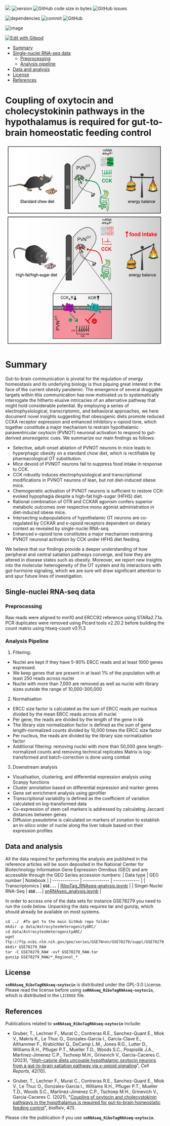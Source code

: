 ![](https://img.shields.io/badge/language-R_and_Python-orange.svg) ![version](https://img.shields.io/badge/GiHub_version-1.1.0-519dd9) ![GitHub code size in bytes](https://img.shields.io/github/languages/code-size/viktormiok/snRNAseq_RiboTagRNAseq-oxytocin) ![GitHub issues](https://img.shields.io/github/issues/viktormiok/snRNAseq_RiboTagRNAseq-oxytocin)

![dependencies](https://img.shields.io/badge/dependencies-up%20to%20date-orange)  	![commit](https://img.shields.io/github/last-commit/viktormiok/snRNAseq_RiboTagRNAseq-oxytocin
) ![GitHub](https://img.shields.io/github/license/viktormiok/snRNAseq_RiboTagRNAseq-oxytocin
)

![image](https://user-images.githubusercontent.com/22052679/221128568-256b9940-ae3a-442e-bcc8-df2277842054.png)

[![Edit with Gitpod](https://gitpod.io/button/open-in-gitpod.svg)](https://gitpod.io/#https://github.com/viktormiok/snRNAseq_RiboTagRNAseq-oxytocin
) 

- [Summary](#summary)
- [Single-nuclei RNA-seq data](#single-nuclei-rna-seq-data)
  * [Preprocessing](#preprocessing)
  * [Analysis pipeline](#analysis-pipeline)
- [Data and analysis](#data-and-analysis)
- [License](#license)
- [References](#references)

# Coupling of oxytocin and cholecystokinin pathways in the hypothalamus is required for gut-to-brain homeostatic feeding control
<img src="https://github.com/viktormiok/snRNAseq_RiboTagRNAseq-oxytocin/blob/main/graphical%20abstract.jpeg" align="center" height="640" width="730">

# Summary
Gut-to-brain communication is pivotal for the regulation of energy homeostasis and its underlying biology is thus piquing great interest in the face of the current obesity pandemic. The emergence of several druggable targets within this communication has now motivated us to systematically interrogate the hitherto elusive intricacies of an alternative pathway that might hold considerable potential. By employing a series of electrophysiological, transcriptomic, and behavioral approaches, we here document novel insights suggesting that obesogenic diets promote reduced CCKA receptor expression and enhanced inhibitory κ-opioid tone, which together constitute a major mechanism to restrain hypothalamic paraventricular oxytocin (PVNOT) neuronal activation to respond to gut-derived anorexigenic cues.
We summarize our main findings as follows:

-	Selective, adult-onset ablation of PVNOT neurons in mice leads to hyperphagic obesity on a standard chow diet, which is rectifiable by pharmacological OT substitution.
-	Mice devoid of PVNOT neurons fail to suppress food intake in response to CCK.
-	CCK robustly induces electrophysiological and transcriptional modifications in PVNOT neurons of lean, but not diet-induced obese mice.
-	Chemogenetic activation of PVNOT neurons is sufficient to restore CCK-evoked hypophagia despite a high-fat high-sugar (HFHS) diet.
-	Rational combination of OTR and CCKAR agonism confers superior metabolic outcomes over respective mono agonist administration in diet-induced obese mice.
-	Intersecting subpopulations of hypothalamic OT neurons are co-regulated by CCKAR and κ-opioid receptors dependent on dietary context as revealed by single-nuclei RNA-seq.
-	Enhanced κ-opioid tone constitutes a major mechanism restraining PVNOT neuronal activation by CCK under HFHS diet feeding.

We believe that our findings provide a deeper understanding of how peripheral and central satiation pathways converge, and how they are altered in disease states such as obesity. Moreover, we report new insights into the molecular heterogeneity of the OT system and its interactions with gut-hormone signaling, which we are sure will draw significant attention to and spur future lines of investigation.

## Single-nuclei RNA-seq data

### Preprocessing
Raw reads were aligned to mm10 and ERCC92 reference using STARa2.7.1a. PCR duplicates were removed using Picard tools v2.20.2 before building the count matrix using htseq-count v0.11.3

### Analysis Pipeline
1. Filtering:
 - Nuclei are kept if they have 5-90% ERCC reads and at least 1000 genes expressed.
 - We keep genes that are present in at least 1% of the population with at least 250 reads across nuclei
 - Nuclei with more than 7,000 are removed as well as nuclei with library sizes outside the range of 10,000-300,000
2. Normalisation
 - ERCC size factor is calculated as the sum of ERCC reads per nucleus divided by the mean ERCC reads across all nuclei
 - Per gene, the reads are divided by the length of the gene in kb
 - The library size normalization factor is defined as the sum of gene length-normalized counts divided by 10,000 times the ERCC size factor
 - Per nucleus, the reads are divided by the library size normalization factor
 - Additional filtering: removing nuclei with more than 50,000 gene length-normalized counts and removing technical replicates Matrix is log-transformed      and batch-correction is done using combat

3. Downstream analysis
 - Visualisation, clustering, and differential expression analysis using Scanpy functions
 - Cluster annotation based on differential expression and marker genes
 - Gene set enrichment analysis using gprofiler
 - Transcriptional variability is defined as the coefficient of variation calculated on log-transformed data
 - Co-expression of stem cell markers is addressed by calculating Jaccard distances between genes
 - Diffusion pseudotime is calculated on markers of zonation to establish an in-silico order of nuclei along the liver lobule based on their expression        profiles

## Data and analysis
All the data required for performing the analysis are published in the reference articles will be soon deposited in the National Center for Biotechnology Information Gene Expression Omnibus (GEO) and are accessible through the GEO Series accession numbers:
| Data type     | GEO number | Notebook |
| ------------- | ------------- | ------------- |
| Transcriptomics  | __`GSE...`__  | [RiboTag_RNAseq-analysis.ipynb](https://github.com/viktormiok/snRNAseq_RiboTagRNAseq-oxytocin/blob/main/RiboTag_RNAseq-analysis.ipynb) |
| Singel-Nuclei RNA-Seq  | __`GSE...`__| [snRNAseq_analysis.ipynb](https://github.com/viktormiok/snRNAseq_RiboTagRNAseq-oxytocin/blob/main/snRNAseq_analysis.ipynb)  |

In order to access one of the data sets for instance GSE78279 you need to run the code below. Unpacking the data requires tar and gunzip, which should already be available on most systems.

```
cd ../  #To get to the main GitHub repo folder
mkdir -p data/AstrocytesHeterogenityARC/
cd data/AstrocytesHeterogenityARC/
wget ftp://ftp.ncbi.nlm.nih.gov/geo/series/GSE78nnn/GSE78279/suppl/GSE78279_RAW.tar
mkdir GSE78279_RAW
tar -C GSE78279_RAW -xvf GSE78279_RAW.tar
gunzip GSE78279_RAW/*_Regional_*
```
## License

__`snRNAseq_RiboTagRNAseq-oxytocin`__ is distributed under the GPL-3.0 License. Please read the license before using __`snRNAseq_RiboTagRNAseq-oxytocin`__, which is distributed in the `LICENSE` file.


## References

Publications related to __`snRNAseq_RiboTagRNAseq-oxytocin`__ include:

- Gruber, T., Lechner F., Murat C., Contreras R.E., Sanchez-Quant E., Miok V., Makris K., Le Thuc O., Gonzales-Garcia I., García-Clave E., Althammer F., Krabichler Q., DeCamp L.M., Jones R.G., Lutter D., Williams R.H., Pfluger P.T., Mueller T.D., Woods S.C., Pospisilik J.A., Martinez-Jimenez C.P., Tschoep M.H., Grinevich V., Garcia-Caceres C. (2023), "[High-calorie diets uncouple hypothalamic oxytocin neurons from a gut-to-brain satiation pathway via κ-opioid signaling](https://www.cell.com/cell-reports/pdf/S2211-1247(23)01317-7.pdf)", *Cell Reports*, 42(10). 

- Gruber, T., Lechner F., Murat C., Contreras R.E., Sanchez-Quant E., Miok V., Le Thuc O., Gonzales-Garcia I., Williams R.H., Pfluger P.T., Mueller T.D., Woods S.C., Martinez-Jimenez C.P., Tschoep M.H., Grinevich V., Garcia-Caceres C. (2021), "[Coupling of oxytocin and cholecystokinin pathways in the hypothalamus is required for gut-to-brain homeostatic feeding control](https://www.biorxiv.org/content/10.1101/2022.07.20.500778v1.abstract)", *bioRxiv*, 4(1).

Please cite the publication if you use __`snRNAseq_RiboTagRNAseq-oxytocin`__.

